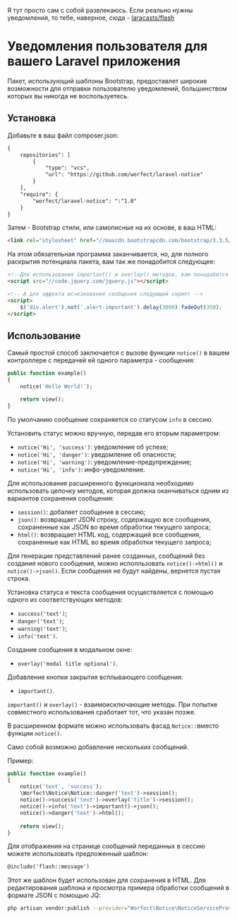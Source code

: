 Я тут просто сам с собой развлекаюсь. Если реально нужны уведомления, то тебе, наверное, сюда -  [laracasts/flash](https://github.com/laracasts/flash)

# Уведомления пользователя для вашего Laravel приложения

Пакет, использующий шаблоны Bootstrap, предоставлет широкие возможности для отправки пользователю уведомлений, большинством которых вы никогда не воспользуетесь.

## Установка

Добавьте в ваш файл composer.json:
```html
{
    repositories": [
        {
            "type": "vcs",
            "url": "https://github.com/worfect/laravel-notice"
        }
    ],
    "require": {
        "worfect/laravel-notice": ":^1.0"
    }
}
```
Затем - Bootstrap стили, или самописные на их основе, в ваш HTML:
```html
<link rel="stylesheet" href="//maxcdn.bootstrapcdn.com/bootstrap/3.3.5/css/bootstrap.min.css">
```

На этом обязательная программа заканчивается, но, для полного раскрытия потенциала пакета, вам так же понадобится следующее:
```html
<!--Для использования important() и overlay() методов, вам понадобится jQuery -->
<script src="//code.jquery.com/jquery.js"></script>

<!-- А для эффекта исчезновения сообщения следующий скрипт -->
<script>
    $('div.alert').not('.alert-important').delay(3000).fadeOut(350);
</script>
```

## Использование

Самый простой способ заключается с вызове функции  `notice()`  в вашем контроллере с передачей ей одного параметра - сообщения:
```php
public function example()
{
    notice('Hello World!');

    return view();
}
```
По умолчанию сообщение сохраняется со статусом `info` в сессию.

Установить статус можно вручную, передав его вторым параметром:
- `notice('Hi', 'success')`: уведомление об успехе;
- `notice('Hi', 'danger')`: уведомление об опасности;
- `notice('Hi', 'warning')`: уведомление-предупреждение;
- `notice('Hi', 'info')`: инфо-уведомление.
  
Для использования расширенного функционала необходимо использовать цепочку методов, которая должна оканчиваться одним из вариантов сохранения сообщения:
- `session()`: добаляет сообщение в сессию;
- `json()`: возвращает JSON строку, содержащую все сообщения, сохраненные как JSON во время обработки текущего запроса; 
- `html()`: возвращает HTML код, содержащий все сообщения, сохраненные как HTML во время обработки текущего запроса;

Для генерации представлений ранее созданных, сообщений без создания нового сообщения, можно исполльзовать `notice()->html()` и `notice()->json()`. Если сообщения не будут найдены, вернется пустая строка.


Установка статуса и текста сообщения осуществляется с помощью одного из соответствующих методов:
- `success('text')`;
- `danger('text')`; 
- `warning('text')`;
- `info('text')`.

Создание сообщения в модальном окне:
- `overlay('modal title optional')`.

Добавление кнопки закрытия всплывающего сообщения:
- `important()`.

`important()` и `overlay()` - взаимоисключающие методы. При попытке совместного использования сработает тот, что указан позже.

В расширенном формате можно использовать фасад `Notice::`вместо функции `notice()`.

Само собой возможно добавление нескольких сообщений. 

Пример:
```php
public function example()
{
    notice('text', 'success');
    \Worfect\Notice\Notice::danger('text')->session();
    notice()->success('text')->overlay('title')->session();
    notice()->info('text')->important()->json();
    notice()->danger('text')->html();
    
    return view();
}
```

Для отображения на странице сообщений переданных в сессию можете использовать предложенный шаблон:
```html
@include('flash::message')
```
Этот же шаблон будет использован для сохранения в HTML.
Для редактирования шаблона и просмотра примера обработки сообщений в формате JSON с помощью JQ:
```bash
php artisan vendor:publish --provider="Worfect\Notice\NoticeServiceProvider"
```
